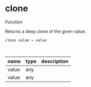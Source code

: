 # clone

_Function_

Returns a deep clone of the given value.

<pre><code>clone value &rarr; value</code></pre>
<br>

| name | type | description |
|------|------|-------------|
|value|any||
|value|any||


